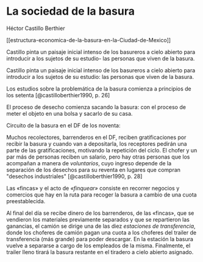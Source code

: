 # La sociedad de la basura
Héctor Castillo Berthier

[[estructura-economica-de-la-basura-en-la-Ciudad-de-Mexico]]

Castillo pinta un paisaje inicial intenso de los basureros a cielo abierto para introducir a los sujetos de su estudio- las personas que viven de la basura.

Castillo pinta un paisaje inicial intenso de los basureros a cielo abierto para introducir a los sujetos de su estudio: las personas que viven de la basura.

Los estudios sobre la problemática de la basura comienza a principios de los setenta [@castilloberthier1990, p. 26]

El proceso de desecho comienza sacando la basura: con el proceso de meter el objeto en una bolsa y sacarlo de su casa.

Circuito de la basura en el DF de los noventa:

Muchos recolectores, barrenderos en el DF, reciben gratificaciones por recibir la basura y cuando van a depositarla, los receptores pedirán una parte de las gratificaciones, motivando la repetición del ciclo. El chofer y un par más de personas reciben un salario, pero hay otras personas que los acompañan a manera de *voluntarios*, cuyo ingreso depende de la separación de los desechos para su reventa en lugares que compran "desechos industriales" [@castilloberthier1990, p. 28]

Las «fincas» y el acto de *«finquear»* consiste en recorrer negocios y comercios que hay en la ruta para recoger la basura a cambio de una cuota preestablecida.

Al final del día se recibe dinero de los barrenderos, de las «fincas», que se vendieron los materiales previamente separados y que se repartieron las ganancias, el camión se dirige una de las diez *estaciones de transferencia*, donde los choferes de camión pagan una cuota a los choferes del trailer de transferencia (más grande) para poder descargar. En la estación la basura vuelve a separarse a cargo de los empleados de la misma. Finalmente, el trailer lleno tirará la basura restante en el tiradero a cielo abierto asignado.

